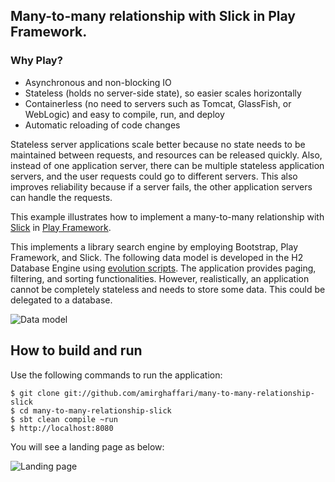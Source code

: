 Many-to-many relationship with Slick in Play Framework.
-----------

### Why Play?

- Asynchronous and non-blocking IO
- Stateless (holds no server-side state), so easier scales horizontally
- Containerless (no need to servers such as Tomcat, GlassFish, or WebLogic) and easy to compile, run, and deploy
- Automatic reloading of code changes

Stateless server applications scale better because no state needs to be maintained between requests, and resources can be released quickly. Also, instead of one application server, there can be multiple stateless application servers, and the user requests could go to different servers. This also improves reliability because if a server fails, the other application servers can handle the requests.

This example illustrates how to implement a many-to-many relationship with [Slick](https://www.playframework.com/documentation/2.6.x/PlaySlick) in [Play Framework](https://www.playframework.com).

This implements a library search engine by employing Bootstrap, Play Framework, and Slick. The following data model is developed in the H2 Database Engine using [evolution scripts](https://www.playframework.com/documentation/2.6.x/Evolutions).
The application provides paging, filtering, and sorting functionalities. However, realistically, an application cannot be completely stateless and needs to store some data. This could be delegated to a database. 

![Data model](https://github.com/amirghaffari/many-to-many-relationship-slick/blob/master/many-to-many-relationship.png "Data model")

How to build and run
----------------------------------------

Use the following commands to run the application:

	$ git clone git://github.com/amirghaffari/many-to-many-relationship-slick
	$ cd many-to-many-relationship-slick
	$ sbt clean compile ~run
	$ http://localhost:8080
	
You will see a landing page as below:

![Landing page](https://github.com/amirghaffari/many-to-many-relationship-slick/blob/master/landing-page.png "Landing page")
